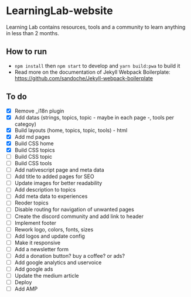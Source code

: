 # LearningLab-website
Learning Lab contains resources, tools and a community to learn anything in less than 2 months.

## How to run
* `npm install` then `npm start` to develop and `yarn build:pwa` to build it 
* Read more on the documentation of Jekyll Webpack Boilerplate: https://github.com/sandoche/Jekyll-webpack-boilerplate

## To do
- [x] Remove _i18n plugin
- [x] Add datas (strings, topics, topic - maybe in each page -, tools per categoy)
- [x] Build layouts (home, topics, topic, tools) - html
- [x] Add md pages
- [x] Build CSS home
- [x] Build CSS topics
- [ ] Build CSS topic
- [ ] Build CSS tools
- [ ] Add nativescript page and meta data
- [ ] Add title to added pages for SEO
- [ ] Update images for better readability
- [ ] Add description to topics
- [ ] Add meta data to experiences
- [ ] Reoder topics
- [ ] Disable routing for navigation of unwanted pages
- [ ] Create the discord community and add link to header
- [ ] Implement footer
- [ ] Rework logo, colors, fonts, sizes
- [ ] Add logos and update config
- [ ] Make it responsive
- [ ] Add a newsletter form
- [ ] Add a donation button? buy a coffee? or ads?
- [ ] Add google analytics and uservoice
- [ ] Add google ads
- [ ] Update the medium article
- [ ] Deploy
- [ ] Add AMP